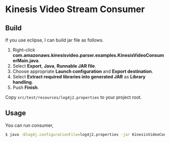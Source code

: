 # Kinesis Video Stream Consumer

## Build
If you use eclipse, I can build jar file as follows.
1. Right-click **com.amazonaws.kinesisvideo.parser.examples.KinesisVideoConsumerMain.java**.
1. Select **Export**, **Java**, **Runnable JAR file**.
1. Choose appropriate **Launch configuration** and **Export destination**.
1. Select **Extract required libraries into generated JAR** as **Library handling**.
1. Push **Finish**.

Copy `src/test/resources/log4j2.properties` to your project root.

## Usage
You can run consumer,
```bash
$ java -Dlog4j.configurationFile=log4j2.properties -jar KinesisVideoConsumerMain.jar
```
